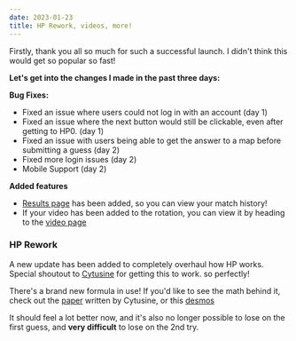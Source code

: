 ```yaml
---
date: 2023-01-23
title: HP Rework, videos, more!
---
```


Firstly, thank you all so much for such a successful launch. I didn't think this would get so popular so fast!

**Let's get into the changes I made in the past three days:**

**Bug Fixes:**

- Fixed an issue where users could not log in with an account (day 1)
- Fixed an issue where the next button would still be clickable, even after getting to HP0. (day 1)
- Fixed an issue with users being able to get the answer to a map before submitting a guess (day 2)
- Fixed more login issues (day 2)
- Mobile Support (day 2)

**Added features**

- [Results page](/results) has been added, so you can view your match history!
- If your video has been added to the rotation, you can view it by heading to the [video page](/videos)

### HP Rework

A new update has been added to completely overhaul how HP works.
Special shoutout to [Cytusine](https://osu.ppy.sh/users/11557554) for getting this to work. so perfectly!

There's a brand new formula in use! If you'd like to see the math behind it, check out the [paper]("/hp-doc.pdf") written by Cytusine, or this [desmos](https://www.desmos.com/calculator/0m6hi85ofu)

It should feel a lot better now, and it's also no longer possible to lose on the first guess, and **very difficult** to lose on the 2nd try.
